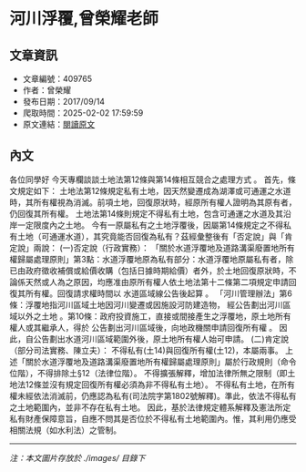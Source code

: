 # 河川浮覆,曾榮耀老師

## 文章資訊
- 文章編號：409765
- 作者：曾榮耀
- 發布日期：2017/09/14
- 爬取時間：2025-02-02 17:59:59
- 原文連結：[閱讀原文](https://real-estate.get.com.tw/Columns/detail.aspx?no=409765)

## 內文
各位同學好
今天專欄談談土地法第12條與第14條相互競合之處理方式 。
首先，條文規定如下：
土地法第12條規定私有土地，因天然變遷成為湖澤或可通運之水道時，其所有權視為消滅。前項土地，回復原狀時，經原所有權人證明為其原有者，仍回復其所有權。
土地法第14條則規定不得私有土地，包含可通運之水道及其沿岸一定限度內之土地。
今有一原屬私有之土地浮覆後，因屬第14條規定之不得私有土地（可通運水道），其究竟能否回復為私有？茲經彙整後有「否定說」與「肯定說」兩說：
(一)否定說（行政實務）：
「關於水道浮覆地及道路溝渠廢置地所有權歸屬處理原則」第3點：水道浮覆地原為私有部分：水道浮覆地原屬私有者，除已由政府徵收補償或給價收購（包括日據時期給價）者外，於土地回復原狀時，不論係天然或人為之原因，均應准由原所有權人依土地法第十二條第二項規定申請回復其所有權。回復請求權時間以
水道區域線公告後起算
。
「河川管理辦法」第6條：浮覆地指河川區域土地因河川變遷或因施設河防建造物，
經公告劃出河川區域以外之土地
。第10條：政府投資施工，直接或間接產生之浮覆地，原土地所有權人或其繼承人，得於
公告劃出河川區域後，向地政機關申請回復所有權
。
因此，自公告劃出水道河川區域範圍外後，原土地所有權人始可申請。
(二)肯定說（部分司法實務、陳立夫）：
不得私有(土14)與回復所有權(土12)，本屬兩事。
上述「關於水道浮覆地及道路溝渠廢置地所有權歸屬處理原則」屬於行政規則（命令位階），不得排除土§12（法律位階）。
不得擴張解釋，增加法律所無之限制（即土地法12條並沒有規定回復所有權必須為非不得私有土地）。
不得私有土地，在所有權未經依法消滅前，仍應認為私有(司法院字第1802號解釋)。準此，依法不得私有之土地範圍內，並非不存在私有土地。
因此，基於法律規定體系解釋及憲法所定私有財產保障意旨，自應不問其是否位於不得私有土地範圍內。惟，其利用仍應受相關法規（如水利法）之管制。

---
*注：本文圖片存放於 ./images/ 目錄下*
